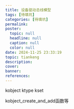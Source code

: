 ```yaml
---
title: 设备驱动总线模型
tags: [待填坑]
categories: [待填坑]
permalink: 
poster:
  topic: null
  headline: null
  caption: null
  color: null
date: 2024-11-25 23:33:19
topic: tiankeng
description:
cover:
banner:
references:
---
```

kobject
ktype
kset

kobject_create_and_add函数等